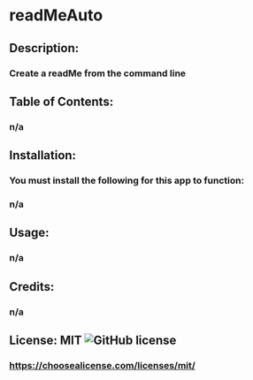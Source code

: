 
  # readMeAuto

  ## Description:
  ### Create a readMe from the command line

  ## Table of Contents:
  ### n/a

  ## Installation:
  ### You must install the following for this app to function:
  ### n/a

  ## Usage:
  ### n/a
  
  
  ## Credits:
  ### n/a

  ## License: MIT  ![GitHub license](https://img.shields.io/github/license/Naereen/StrapDown.js.svg)
  ### https://choosealicense.com/licenses/mit/



  



